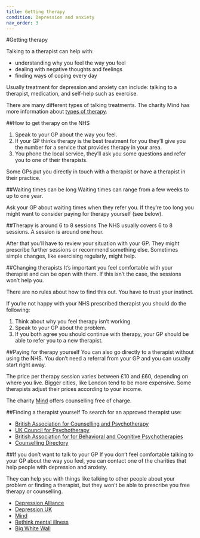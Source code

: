 ```yaml
---
title: Getting therapy
condition: Depression and anxiety
nav_order: 3
---
```


#Getting therapy

Talking to a therapist can help with:

- understanding why you feel the way you feel
- dealing with negative thoughts and feelings
- finding ways of coping every day

Usually treatment for depression and anxiety can include: talking to a therapist, medication, and self-help such as exercise.

There are many different types of talking treatments.  The charity Mind has more information about [types of therapy](http://www.mind.org.uk/information-support/drugs-and-treatments/talking-treatments/types-of-therapy/#.VmBFKHbhCM8). 

##How to get therapy on the NHS

1. Speak to your GP about the way you feel.
2. If your GP thinks therapy is the best treatment for you they’ll give you the number for a service that provides therapy in your area.
3. You phone the local service, they’ll ask you some questions and refer you to one of their therapists.

<div class="notice" role="note" aria-label="Information">
  <p>Some GPs put you directly in touch with a therapist or have a therapist in their practice.</p>
</div>

##Waiting times can be long
Waiting times can range from a few weeks to up to one year.

Ask your GP about waiting times when they refer you. If they’re too long you might want to consider paying for therapy yourself (see below).

##Therapy is around 6 to 8 sessions
The NHS usually covers 6 to 8 sessions. A session is around one hour.

After that you’ll have to review your situation with your GP. They might prescribe further sessions or recommend something else. Sometimes simple changes, like exercising regularly, might help.

##Changing therapists
It’s important you feel comfortable with your therapist and can be open with them. If this isn’t the case, the sessions won’t help you.

There are no rules about how to find this out. You have to trust your instinct.

If you’re not happy with your NHS prescribed therapist you should do the following:

1. Think about why you feel therapy isn’t working.
2. Speak to your GP about the problem.
3. If you both agree you should continue with therapy, your GP should be able to refer you to a new therapist.

##Paying for therapy yourself
You can also go directly to a therapist without using the NHS. You don’t need a referral from your GP and you can usually start right away.

The price per therapy session varies between £10 and £60, depending on where you live. Bigger cities, like London tend to be more expensive. Some therapists adjust their prices according to your income.

The charity [Mind](http://www.mind.org.uk/) offers counselling free of charge.

##Finding a therapist yourself
To search for an approved therapist use:

- [British Association for Counselling and Psychotherapy](http://www.bacp.co.uk/seeking_therapist/right_therapist.php)
- [UK Council for Psychotherapy](http://members.psychotherapy.org.uk/findATherapist)
- [British Association for for Behavioral and Cognitive Psychotherapies](http://www.cbtregisteruk.com/Default.aspx)
- [Counselling Directory](http://www.counselling-directory.org.uk/)

##If you don’t want to talk to your GP
If you don’t feel comfortable talking to your GP about the way you feel, you can contact one of the charities that help people with depression and anxiety.

They can help you with things like talking to other people about your problem or finding a therapist, but they won’t be able to prescribe you free therapy or counselling.

- [Depression Alliance](http://www.depressionalliance.org/)
- [Depression UK](http://www.depressionuk.org/index.shtml)
- [Mind](http://www.mind.org.uk/information-support/types-of-mental-health-problems/depression/)
- [Rethink mental illness](http://www.rethink.org/diagnosis-treatment/conditions/depression)
- [Big White Wall](https://www.bigwhitewall.com/landing-pages/landingv3.aspx)
